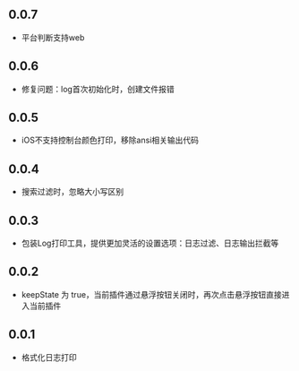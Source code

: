 ## 0.0.7

* 平台判断支持web

## 0.0.6

* 修复问题：log首次初始化时，创建文件报错

## 0.0.5

* iOS不支持控制台颜色打印，移除ansi相关输出代码

## 0.0.4

* 搜索过滤时，忽略大小写区别

## 0.0.3

* 包装Log打印工具，提供更加灵活的设置选项：日志过滤、日志输出拦截等

## 0.0.2

* keepState 为 true，当前插件通过悬浮按钮关闭时，再次点击悬浮按钮直接进入当前插件

## 0.0.1

* 格式化日志打印